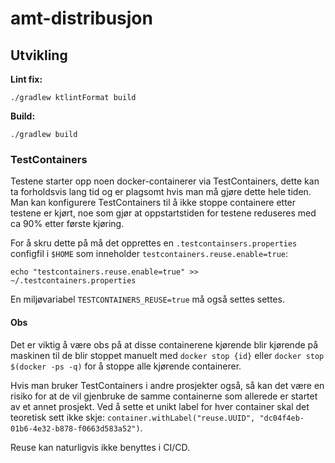 # amt-distribusjon

## Utvikling
**Lint fix:** 
```
./gradlew ktlintFormat build
```
**Build:**
```
./gradlew build
```

### TestContainers
Testene starter opp noen docker-containerer via TestContainers, dette kan ta forholdsvis lang tid og er plagsomt hvis man må gjøre dette hele tiden. Man kan konfigurere TestContainers til å ikke stoppe containere etter testene er kjørt, noe som gjør at oppstartstiden for testene reduseres med ca 90% etter første kjøring. 

For å skru dette på må det opprettes en `.testcontainsers.properties` configfil i `$HOME` som inneholder `testcontainers.reuse.enable=true`:
```shell 
echo "testcontainers.reuse.enable=true" >> ~/.testcontainers.properties
```

En miljøvariabel `TESTCONTAINERS_REUSE=true` må også settes settes.

#### Obs
Det er viktig å være obs på at disse containerene kjørende blir kjørende på maskinen til de blir stoppet manuelt med `docker stop {id}` eller `docker stop $(docker -ps -q)` for å stoppe alle kjørende containerer.

Hvis man bruker TestContainers i andre prosjekter også, så kan det være en risiko for at de vil gjenbruke de samme containerne som allerede er startet av et annet prosjekt. Ved å sette et unikt label for hver container skal det teoretisk sett ikke skje: `container.withLabel("reuse.UUID", "dc04f4eb-01b6-4e32-b878-f0663d583a52")`.

Reuse kan naturligvis ikke benyttes i CI/CD.